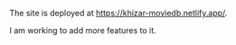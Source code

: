 The site is deployed at https://khizar-moviedb.netlify.app/.

I am working to add more features to it.
